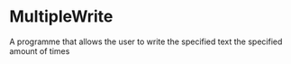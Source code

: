 # MultipleWrite
A programme that allows the user to write the specified text the specified amount of times
